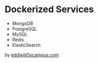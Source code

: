 # Dockerized Services

- MongoDB
- PostgreSQL
- MySQL
- Redis
- ElasticSearch

by eddie@5xcampus.com
